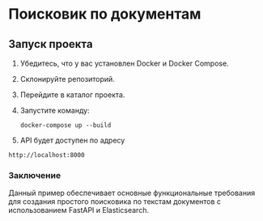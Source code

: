 # Поисковик по документам

## Запуск проекта

1. Убедитесь, что у вас установлен Docker и Docker Compose.
2. Склонируйте репозиторий.
3. Перейдите в каталог проекта.
4. Запустите команду:

   
   `docker-compose up --build`

6. API будет доступен по адресу


`http://localhost:8000`

### Заключение

Данный пример обеспечивает основные функциональные требования для создания простого поисковика по текстам документов с 
использованием FastAPI и Elasticsearch. 